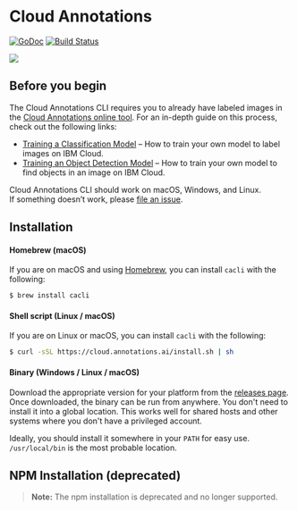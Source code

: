 # Cloud Annotations
[![GoDoc](https://godoc.org/github.com/cloud-annotations/training/cacli?status.svg)](https://godoc.org/github.com/cloud-annotations/training/cacli)
[![Build Status](https://img.shields.io/travis/cloud-annotations/training/master.svg)](https://travis-ci.org/cloud-annotations/training)

![](https://github.com/cloud-annotations/training/raw/master/docs/_object_detection/assets/main.png)

## Before you begin

The Cloud Annotations CLI requires you to already have labeled images in the [Cloud Annotations online tool](https://cloud.annotations.ai/). For an in-depth guide on this process, check out the following links:

- [Training a Classification Model](https://cloud.annotations.ai/workshops/classification/) – How to train your own model to label images on IBM Cloud.
- [Training an Object Detection Model](https://cloud.annotations.ai/workshops/object-detection/) – How to train your own model to find objects in an image on IBM Cloud.

Cloud Annotations CLI should work on macOS, Windows, and Linux.<br>
If something doesn’t work, please [file an issue](https://github.com/cloud-annotations/training/issues/new).

## Installation
#### Homebrew (macOS)
If you are on macOS and using [Homebrew](https://brew.sh/), you can install `cacli` with the following:
```bash
$ brew install cacli
```

#### Shell script (Linux / macOS)
If you are on Linux or macOS, you can install `cacli` with the following:
```bash
$ curl -sSL https://cloud.annotations.ai/install.sh | sh
```

#### Binary (Windows / Linux / macOS)
Download the appropriate version for your platform from the [releases page](https://github.com/cloud-annotations/training/releases). Once downloaded, the binary can be run from anywhere. You don't need to install it into a global location. This works well for shared hosts and other systems where you don't have a privileged account.

Ideally, you should install it somewhere in your `PATH` for easy use. `/usr/local/bin` is the most probable location.

## NPM Installation (deprecated)

> **Note:** The npm installation is deprecated and no longer supported.
